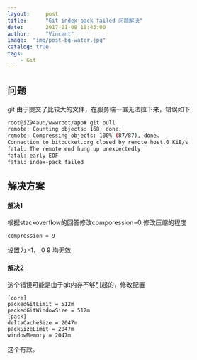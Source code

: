 ```yaml
---
layout:     post
title:      "Git index-pack failed 问题解决"
date:       2017-01-08 18:43:00
author:     "Vincent"
image:  "img/post-bg-water.jpg"
catalog: true
tags:
    - Git
---
```



## 问题

git 由于提交了比较大的文件，在服务端一直无法拉下来，错误如下

```bash
root@iZ94au:/wwwroot/app# git pull
remote: Counting objects: 168, done.
remote: Compressing objects: 100% (87/87), done.
Connection to bitbucket.org closed by remote host.0 KiB/s
fatal: The remote end hung up unexpectedly
fatal: early EOF
fatal: index-pack failed
```

## 解决方案


#### 解决1

根据stackoverflow的回答修改comporession=0 修改压缩的程度

```
compression = 9
```

设置为 -1， 0 9 均无效


#### 解决2

这个错误可能是由于git内存不够引起的，修改配置

```
[core] 
packedGitLimit = 512m 
packedGitWindowSize = 512m 
[pack] 
deltaCacheSize = 2047m 
packSizeLimit = 2047m 
windowMemory = 2047m
```

这个有效。












